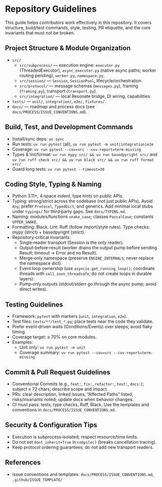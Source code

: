 # Repository Guidelines

This guide helps contributors work effectively in this repository. It covers structure, build/test commands, style, testing, PR etiquette, and the core invariants that must not be broken.

## Project Structure & Module Organization
- `src/`
  - `src/subprocess/` — execution engine: `executor.py` (ThreadedExecutor), `async_executor.py` (native async paths; worker routing pending), `worker.py`, `namespace.py`.
  - `src/session/` — `Session`, `SessionPool`, lifecycle/orchestration.
  - `src/protocol/` — message schemas (`messages.py`), framing (`framing.py`), transport (`transport.py`).
  - `src/integration/` — local Resonate bridge, DI wiring, capabilities.
- `tests/` — `unit/`, `integration/`, `e2e/`, `fixtures/`.
- `docs/` — roadmap and process docs (see `docs/PROCESS/ISSUE_CONVENTIONS.md`).

## Build, Test, and Development Commands
- Install/sync deps: `uv sync`
- Run tests: `uv run pytest` (all), `uv run pytest -m unit|integration|e2e`
- Coverage: `uv run pytest --cov=src --cov-report=term-missing`
- Types & lint/format: `uv run mypy src/ && uv run basedpyright src/` and `uv run ruff check src/ && uv run black src/ && uv run ruff format src/`
- Guard long tests: `uv run pytest --timeout=30`

## Coding Style, Typing & Naming
- Python 3.11+, 4‑space indent, type hints on public APIs.
- Typing: strong/strict across the codebase (not just public APIs). Avoid `Any`; prefer `Protocol`, `TypedDict`, and generics. Add minimal local stubs under `typings/` for third‑party gaps. See `docs/TYPING.md`.
- Naming: modules/functions `snake_case`; classes `PascalCase`; constants `UPPER_SNAKE`.
- Formatting: Black. Lint: Ruff (follow import/style rules). Type checks: mypy (strict) + basedpyright (strict).
- Repository‑critical invariants:
  - Single‑reader transport (Session is the only reader).
  - Output‑before‑result (worker drains the output pump before sending Result; timeout → Error and no Result).
  - Merge‑only namespace (preserve `ENGINE_INTERNALS`; never replace the namespace dict).
  - Event loop ownership (use `asyncio.get_running_loop()`; coordinate threads with `call_soon_threadsafe`; do not create loops in durable layers).
  - Pump‑only outputs (stdout/stderr go through the async pump; avoid direct writes).

## Testing Guidelines
- Framework: `pytest` with markers (`unit`, `integration`, `e2e`).
- Test files: `tests/**/test_*.py`; place tests near the code they validate.
- Prefer event‑driven waits (Conditions/Events) over sleeps; avoid flaky timing.
- Coverage target: ≥ 70% on core modules.
- Examples:
  - Unit only: `uv run pytest -m unit`
  - Coverage summary: `uv run pytest --cov=src --cov-report=term-missing`

## Commit & Pull Request Guidelines
- Conventional Commits (e.g., `feat:`, `fix:`, `refactor:`, `test:`, `docs:`); subject ≤ 72 chars; describe scope and impact.
- PRs: clear description, linked issues, “Affected Paths” listed, risks/invariants noted; update docs when behavior changes.
- CI must pass: tests, type checks, Ruff, Black. Use the templates and conventions in `docs/PROCESS/ISSUE_CONVENTIONS.md`.

## Security & Configuration Tips
- Execution is subprocess‑isolated; respect resource/time limits.
- Do not set `dont_inherit=True` in `compile()` (breaks cancellation tracing).
- Keep protocol ordering guarantees; do not add new transport readers.

## References
- Issue conventions and templates: `docs/PROCESS/ISSUE_CONVENTIONS.md`, `.github/ISSUE_TEMPLATE/`
